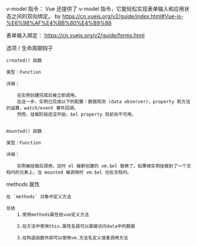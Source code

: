 
v-model 指令：
	Vue 还提供了 v-model 指令，它能轻松实现表单输入和应用状态之间的双向绑定。 
	by https://cn.vuejs.org/v2/guide/index.html#Vue-js-%E6%98%AF%E4%BB%80%E4%B9%88


表单输入绑定：
	https://cn.vuejs.org/v2/guide/forms.html
	
	
选项 / 生命周期钩子

	created() 函数
	
	类型：Function

	详细：

		在实例创建完成后被立即调用。
		在这一步，实例已完成以下的配置：数据观测 (data observer)，property 和方法的运算，watch/event 事件回调。
		然而，挂载阶段还没开始，$el property 目前尚不可用。
		
		
	mounted() 函数
	
	类型：Function

	详细：

		实例被挂载后调用，这时 el 被新创建的 vm.$el 替换了。如果根实例挂载到了一个文档内的元素上，当 mounted 被调用时 vm.$el 也在文档内。
		
methods 属性
	
	在 `methods` 对象中定义方法
	
	总结
		1.使用methods属性给vue定义方法

		2.在方法中使用this.属性名就可以直接访问data中的数据

		3.在构造函数外部可以使用vm.方法名定义或者调用方法